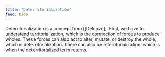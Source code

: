 ```yaml
---
title: "Deterritorialization"
feed: hide
---
```


Deterritorialization is a concept from [[Deleuze]]. First, we have to understand territorialization, which is the connection of forces to produce wholes. These forces can also act to alter, mutate, or destroy the whole, which is deterritorialization. There can also be reterritorialization, which is when the deterritorialized term returns. 